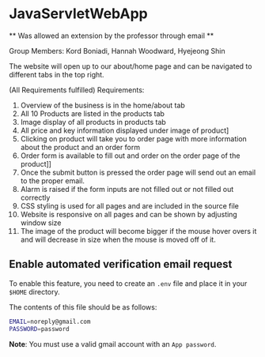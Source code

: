 # JavaServletWebApp

** Was allowed an extension by the professor through email **

Group Members:
Kord Boniadi,
Hannah Woodward,
Hyejeong Shin

The website will open up to our about/home page and can be navigated to different tabs in the top right.

(All Requirements fulfilled)
Requirements:
1. Overview of the business is in the home/about tab
2. All 10 Products are listed in the products tab
3. Image display of all products in products tab
4. All price and key information displayed under image of product]
5. Clicking on product will take you to order page with more information about the product and an order form
6. Order form is available to fill out and order on the order page of the product]]
7. Once the submit button is pressed the order page will send out an email to the proper email.
8. Alarm is raised if the form inputs are not filled out or not filled out correctly
9. CSS styling is used for all pages and are included in the source file
10. Website is responsive on all pages and can be shown by adjusting window size
11. The image of the product will become bigger if the mouse hover overs it and will decrease in size when 
    the mouse is moved off of it.

## Enable automated verification email request

To enable this feature, you need to create an `.env` file and place it in your `$HOME` directory.

The contents of this file should be as follows:
```bash
EMAIL=noreply@gmail.com
PASSWORD=password
```
**Note**: You must use a valid gmail account with an `App password`.
